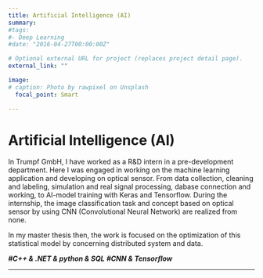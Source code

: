 ```yaml
---
title: Artificial Intelligence (AI)
summary: 
#tags:
#- Deep Learning
#date: "2016-04-27T00:00:00Z"

# Optional external URL for project (replaces project detail page).
external_link: ""

image:
# caption: Photo by rawpixel on Unsplash
  focal_point: Smart

---
```


Artificial Intelligence (AI)
===============
In Trumpf GmbH, I have worked as a R&D intern in a pre-development department. Here I was engaged in working on the machine learning application and developing on optical sensor. From data collection, cleaning and labeling, simulation and real signal processing, dabase connection and working, to AI-model training with Keras and Tensorflow. During the internship, the image classification task and concept based on optical sensor by using CNN (Convolutional Neural Network) are realized from none. 

In my master thesis then, the work is focused on the optimization of this statistical model by concerning distributed system and data.


***#C++ & .NET & python & SQL***
***#CNN & Tensorflow***

***
